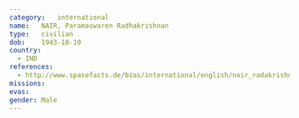 ```yaml
---
category:	international
name:	NAIR, Paramaswaren Radhakrishnan
type:	civilian
dob:	1943-10-10
country:
  - IND
references:
  - http://www.spacefacts.de/bios/international/english/nair_radakrishnan.htm
missions:
evas:
gender:	Male
---
```

